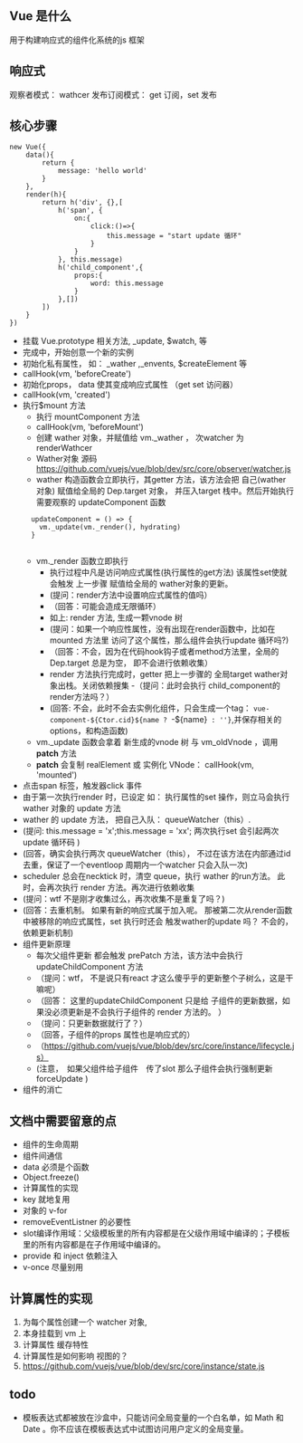 ## Vue 是什么
用于构建响应式的组件化系统的js 框架

## 响应式
观察者模式： wathcer
发布订阅模式： get 订阅，set 发布

## 核心步骤
```
new Vue({
    data(){
        return {
            message: 'hello world'
        }
    },
    render(h){
        return h('div', {},[
            h('span', {
                on:{
                    click:()=>{
                        this.message = "start update 循环"
                    }
                }
            }, this.message)
            h('child_component',{
                props:{
                    word: this.message
                }
            },[])
        ])
    }
})
```
- 挂载 Vue.prototype 相关方法, _update, $watch, 等
- 完成中，开始创意一个新的实例
- 初始化私有属性， 如： _wather ,_envents, $createElement 等
- callHook(vm, 'beforeCreate')
- 初始化props， data 使其变成响应式属性 （get set 访问器）
- callHook(vm, 'created')
- 执行$mount 方法
  - 执行 mountComponent 方法
  - callHook(vm, 'beforeMount')
  - 创建 wather 对象，并赋值给  vm._wather ， 次watcher 为renderWathcer
  - Wather对象 源码 https://github.com/vuejs/vue/blob/dev/src/core/observer/watcher.js
  - wather 构造函数会立即执行，其getter 方法，该方法会把 自己(wather 对象) 赋值给全局的 Dep.target 对象， 并压入target 栈中。然后开始执行
  需要观察的 updateComponent 函数
  ```
    updateComponent = () => {
      vm._update(vm._render(), hydrating)
    }
    
  ```
  - vm._render 函数立即执行 
    - 执行过程中凡是访问响应式属性(执行属性的get方法) 该属性set使就会触发 上一步骤 赋值给全局的 wather对象的更新。
    - (提问：render方法中设置响应式属性的值吗）
    - （回答：可能会造成无限循环）
    - 如上: render 方法, 生成一颗vnode 树
    - (提问：如果一个响应性属性，没有出现在render函数中，比如在mounted 方法里 访问了这个属性，那么组件会执行update 循环吗?)
    - （回答：不会，因为在代码hook钩子或者method方法里，全局的Dep.target 总是为空， 即不会进行依赖收集）
    - render 方法执行完成时，getter 把上一步骤的 全局target wather对象出栈。关闭依赖搜集
    -（提问：此时会执行 child_component的render方法吗？）
    - (回答: 不会，此时不会去实例化组件，只会生成一个tag： `vue-component-${Ctor.cid}${name ? `-${name}` : ''}`,并保存相关的options，和构造函数)
  - vm._update 函数会拿着 新生成的vnode 树 与 vm_oldVnode ，调用 __patch__ 方法
  - __patch__ 会复制 realElement 或 实例化 VNode： callHook(vm, 'mounted')
- 点击span 标签，触发器click 事件
- 由于第一次执行render 时，已设定 如： 执行属性的set 操作，则立马会执行 wather 对象的 update 方法
- wather 的 update 方法， 把自己入队： queueWatcher（this）. 
- (提问: this.message = 'x';this.message = 'xx'; 两次执行set 会引起两次update 循环码 )
- (回答，确实会执行两次 queueWatcher（this）， 不过在该方法在内部通过id 去重，保证了一个eventloop 周期内一个watcher 只会入队一次)
- scheduler 总会在necktick 时，清空 queue，执行 wather 的run方法。 此时，会再次执行 render 方法。再次进行依赖收集
- (提问：wtf  不是刚才收集过么，再次收集不是重复了吗？)
- (回答：去重机制。 如果有新的响应式属于加入呢。  那被第二次从render函数中被移除的响应式属性，set 执行时还会 触发wather的update 吗？ 不会的，依赖更新机制)
- 组件更新原理
  - 每次父组件更新 都会触发 prePatch 方法，该方法中会执行 updateChildComponent 方法
  - （提问：wtf， 不是说只有react 才这么傻乎乎的更新整个子树么，这是干嘛呢）
  - （回答： 这里的updateChildComponent 只是给 子组件的更新数据，如果没必须更新是不会执行子组件的 render 方法的。 ）
  - （提问：只更新数据就行了？）
  - （回答，子组件的props 属性也是响应式的）
  - （https://github.com/vuejs/vue/blob/dev/src/core/instance/lifecycle.js）
  - (注意，　如果父组件给子组件　传了slot 那么子组件会执行强制更新　forceUpdate )
- 组件的消亡

## 文档中需要留意的点
- 组件的生命周期
- 组件间通信
- data 必须是个函数
- Object.freeze()
- 计算属性的实现
- key 就地复用
- 对象的 v-for
- removeEventListner 的必要性
- slot编译作用域：父级模板里的所有内容都是在父级作用域中编译的；子模板里的所有内容都是在子作用域中编译的。
- provide 和 inject 依赖注入
- v-once 尽量别用
## 计算属性的实现
1. 为每个属性创建一个 watcher 对象, 
2. 本身挂载到 vm 上
3. 计算属性 缓存特性
4. 计算属性是如何影响 视图的？
5. https://github.com/vuejs/vue/blob/dev/src/core/instance/state.js

## todo
-  模板表达式都被放在沙盒中，只能访问全局变量的一个白名单，如 Math 和 Date 。你不应该在模板表达式中试图访问用户定义的全局变量。
